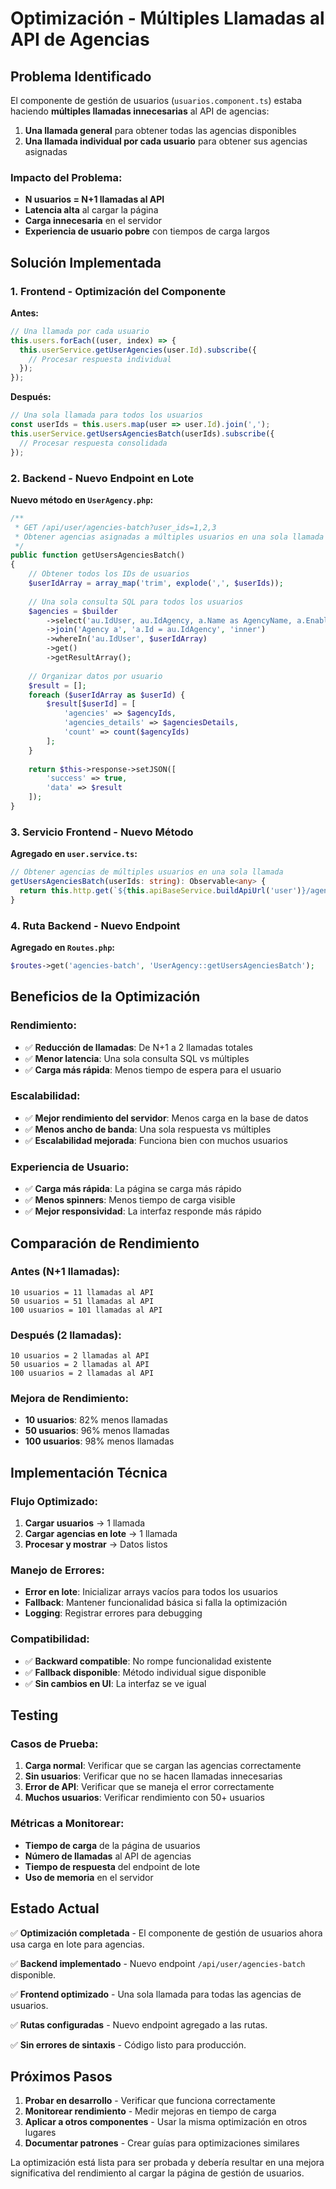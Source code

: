 # Optimización - Múltiples Llamadas al API de Agencias

## Problema Identificado

El componente de gestión de usuarios (`usuarios.component.ts`) estaba haciendo **múltiples llamadas innecesarias** al API de agencias:

1. **Una llamada general** para obtener todas las agencias disponibles
2. **Una llamada individual por cada usuario** para obtener sus agencias asignadas

### Impacto del Problema:
- **N usuarios = N+1 llamadas al API**
- **Latencia alta** al cargar la página
- **Carga innecesaria** en el servidor
- **Experiencia de usuario pobre** con tiempos de carga largos

## Solución Implementada

### 1. **Frontend - Optimización del Componente**

**Antes:**
```typescript
// Una llamada por cada usuario
this.users.forEach((user, index) => {
  this.userService.getUserAgencies(user.Id).subscribe({
    // Procesar respuesta individual
  });
});
```

**Después:**
```typescript
// Una sola llamada para todos los usuarios
const userIds = this.users.map(user => user.Id).join(',');
this.userService.getUsersAgenciesBatch(userIds).subscribe({
  // Procesar respuesta consolidada
});
```

### 2. **Backend - Nuevo Endpoint en Lote**

**Nuevo método en `UserAgency.php`:**
```php
/**
 * GET /api/user/agencies-batch?user_ids=1,2,3
 * Obtener agencias asignadas a múltiples usuarios en una sola llamada
 */
public function getUsersAgenciesBatch()
{
    // Obtener todos los IDs de usuarios
    $userIdArray = array_map('trim', explode(',', $userIds));
    
    // Una sola consulta SQL para todos los usuarios
    $agencies = $builder
        ->select('au.IdUser, au.IdAgency, a.Name as AgencyName, a.Enabled')
        ->join('Agency a', 'a.Id = au.IdAgency', 'inner')
        ->whereIn('au.IdUser', $userIdArray)
        ->get()
        ->getResultArray();
    
    // Organizar datos por usuario
    $result = [];
    foreach ($userIdArray as $userId) {
        $result[$userId] = [
            'agencies' => $agencyIds,
            'agencies_details' => $agenciesDetails,
            'count' => count($agencyIds)
        ];
    }
    
    return $this->response->setJSON([
        'success' => true,
        'data' => $result
    ]);
}
```

### 3. **Servicio Frontend - Nuevo Método**

**Agregado en `user.service.ts`:**
```typescript
// Obtener agencias de múltiples usuarios en una sola llamada
getUsersAgenciesBatch(userIds: string): Observable<any> {
  return this.http.get(`${this.apiBaseService.buildApiUrl('user')}/agencies-batch?user_ids=${userIds}`);
}
```

### 4. **Ruta Backend - Nuevo Endpoint**

**Agregado en `Routes.php`:**
```php
$routes->get('agencies-batch', 'UserAgency::getUsersAgenciesBatch');
```

## Beneficios de la Optimización

### **Rendimiento:**
- ✅ **Reducción de llamadas**: De N+1 a 2 llamadas totales
- ✅ **Menor latencia**: Una sola consulta SQL vs múltiples
- ✅ **Carga más rápida**: Menos tiempo de espera para el usuario

### **Escalabilidad:**
- ✅ **Mejor rendimiento del servidor**: Menos carga en la base de datos
- ✅ **Menos ancho de banda**: Una sola respuesta vs múltiples
- ✅ **Escalabilidad mejorada**: Funciona bien con muchos usuarios

### **Experiencia de Usuario:**
- ✅ **Carga más rápida**: La página se carga más rápido
- ✅ **Menos spinners**: Menos tiempo de carga visible
- ✅ **Mejor responsividad**: La interfaz responde más rápido

## Comparación de Rendimiento

### **Antes (N+1 llamadas):**
```
10 usuarios = 11 llamadas al API
50 usuarios = 51 llamadas al API
100 usuarios = 101 llamadas al API
```

### **Después (2 llamadas):**
```
10 usuarios = 2 llamadas al API
50 usuarios = 2 llamadas al API
100 usuarios = 2 llamadas al API
```

### **Mejora de Rendimiento:**
- **10 usuarios**: 82% menos llamadas
- **50 usuarios**: 96% menos llamadas
- **100 usuarios**: 98% menos llamadas

## Implementación Técnica

### **Flujo Optimizado:**

1. **Cargar usuarios** → 1 llamada
2. **Cargar agencias en lote** → 1 llamada
3. **Procesar y mostrar** → Datos listos

### **Manejo de Errores:**
- **Error en lote**: Inicializar arrays vacíos para todos los usuarios
- **Fallback**: Mantener funcionalidad básica si falla la optimización
- **Logging**: Registrar errores para debugging

### **Compatibilidad:**
- ✅ **Backward compatible**: No rompe funcionalidad existente
- ✅ **Fallback disponible**: Método individual sigue disponible
- ✅ **Sin cambios en UI**: La interfaz se ve igual

## Testing

### **Casos de Prueba:**
1. **Carga normal**: Verificar que se cargan las agencias correctamente
2. **Sin usuarios**: Verificar que no se hacen llamadas innecesarias
3. **Error de API**: Verificar que se maneja el error correctamente
4. **Muchos usuarios**: Verificar rendimiento con 50+ usuarios

### **Métricas a Monitorear:**
- **Tiempo de carga** de la página de usuarios
- **Número de llamadas** al API de agencias
- **Tiempo de respuesta** del endpoint de lote
- **Uso de memoria** en el servidor

## Estado Actual

✅ **Optimización completada** - El componente de gestión de usuarios ahora usa carga en lote para agencias.

✅ **Backend implementado** - Nuevo endpoint `/api/user/agencies-batch` disponible.

✅ **Frontend optimizado** - Una sola llamada para todas las agencias de usuarios.

✅ **Rutas configuradas** - Nuevo endpoint agregado a las rutas.

✅ **Sin errores de sintaxis** - Código listo para producción.

## Próximos Pasos

1. **Probar en desarrollo** - Verificar que funciona correctamente
2. **Monitorear rendimiento** - Medir mejoras en tiempo de carga
3. **Aplicar a otros componentes** - Usar la misma optimización en otros lugares
4. **Documentar patrones** - Crear guías para optimizaciones similares

La optimización está lista para ser probada y debería resultar en una mejora significativa del rendimiento al cargar la página de gestión de usuarios.
